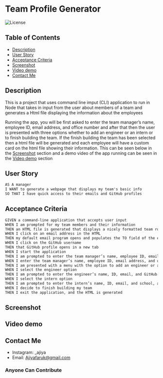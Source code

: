 # Team Profile Generator

![License](https://img.shields.io/badge/license-MIT-blue "License Badge")

## Table of Contents
  - [Description](#description)
  - [User Story](#user-story)
  - [Acceptance Criteria](#acceptance-criteria)
  - [Screenshot](#screenshot)
  - [Video demo](#video-demo)
  - [Contact Me](#contact-me)

## Description

This is a project that uses command line imput (CLI) application to run in Node that takes in input from the user about members of a team and generates a Html file displaying the information about the employees

Running the app, you will be first asked to enter the team manager’s name, employee ID, email address, and office number and after that then the user is presented with three options whether to add an engineer or an intern or to finish building the team. If the finish building the team has been selected then a html file will be generated and each employee will have a custom card on the html file showing their information. This can be seen below in the [Screenshot](#screenshot) section and a demo video of the app running can be seen in the [Video demo](#video-demo) section

## User Story

```md
AS A manager
I WANT to generate a webpage that displays my team's basic info
SO THAT I have quick access to their emails and GitHub profiles
```

## Acceptance Criteria

```md
GIVEN a command-line application that accepts user input
WHEN I am prompted for my team members and their information
THEN an HTML file is generated that displays a nicely formatted team roster based on user input
WHEN I click on an email address in the HTML
THEN my default email program opens and populates the TO field of the email with the address
WHEN I click on the GitHub username
THEN that GitHub profile opens in a new tab
WHEN I start the application
THEN I am prompted to enter the team manager’s name, employee ID, email address, and office number
WHEN I enter the team manager’s name, employee ID, email address, and office number
THEN I am presented with a menu with the option to add an engineer or an intern or to finish building my team
WHEN I select the engineer option
THEN I am prompted to enter the engineer’s name, ID, email, and GitHub username, and I am taken back to the menu
WHEN I select the intern option
THEN I am prompted to enter the intern’s name, ID, email, and school, and I am taken back to the menu
WHEN I decide to finish building my team
THEN I exit the application, and the HTML is generated
```

## Screenshot

## Video demo

## Contact Me
- Instagram: _ajiya
- Email: Ajiyafaruk@gmail.com

### Anyone Can Contribute